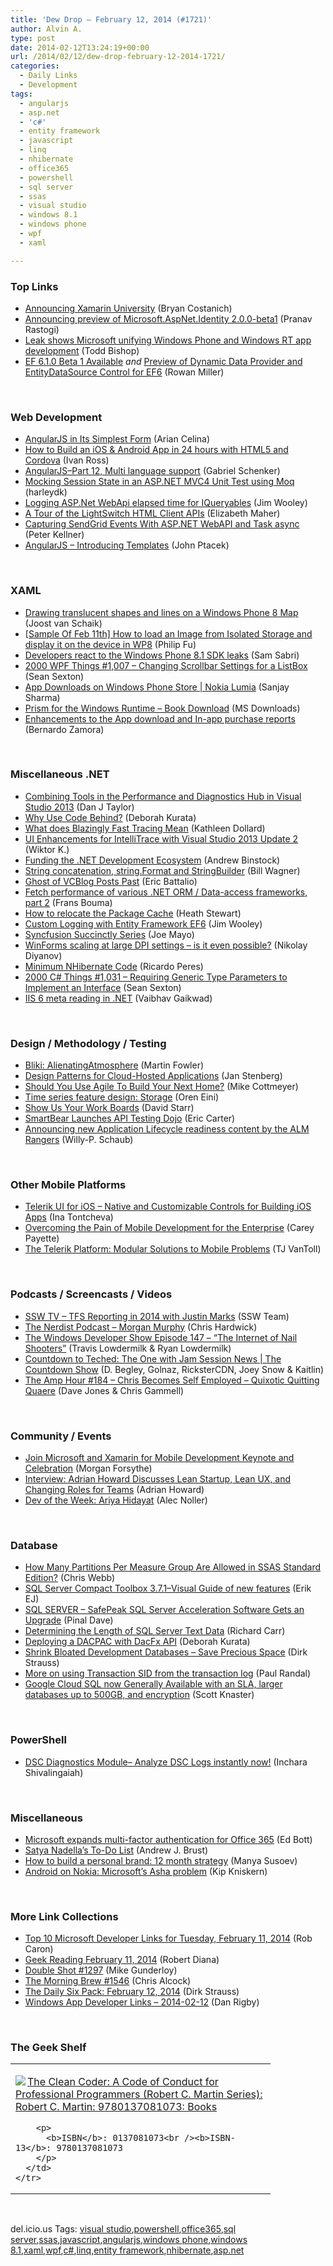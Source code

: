 ```yaml
---
title: 'Dew Drop – February 12, 2014 (#1721)'
author: Alvin A.
type: post
date: 2014-02-12T13:24:19+00:00
url: /2014/02/12/dew-drop-february-12-2014-1721/
categories:
  - Daily Links
  - Development
tags:
  - angularjs
  - asp.net
  - 'c#'
  - entity framework
  - javascript
  - linq
  - nhibernate
  - office365
  - powershell
  - sql server
  - ssas
  - visual studio
  - windows 8.1
  - windows phone
  - wpf
  - xaml

---
```

### <a name="top"></a>Top Links

  * <a href="http://blog.xamarin.com/announcing-xamarin-university-2/" target="_blank">Announcing Xamarin University</a> (Bryan Costanich)
  * <a href="http://blogs.msdn.com/b/webdev/archive/2014/02/11/announcing-preview-of-microsoft-aspnet-identity-2-0-0-beta1.aspx" target="_blank">Announcing preview of Microsoft.AspNet.Identity 2.0.0-beta1</a> (Pranav Rastogi)
  * <a href="http://feedproxy.google.com/~r/geekwire/~3/431onuibDo0/" target="_blank">Leak shows Microsoft unifying Windows Phone and Windows RT app development</a> (Todd Bishop)
  * <a href="http://blogs.msdn.com/b/adonet/archive/2014/02/11/ef-6-1-0-beta-1-available.aspx" target="_blank">EF 6.1.0 Beta 1 Available</a> _and_ <a href="http://blogs.msdn.com/b/adonet/archive/2014/02/11/preview-of-dynamic-data-provider-and-entitydatasource-control-for-ef6.aspx" target="_blank">Preview of Dynamic Data Provider and EntityDataSource Control for EF6</a> (Rowan Miller)

&nbsp;

### <a name="web"></a>Web Development

  * <a href="http://java.dzone.com/articles/angularjs-its-simplest-form" target="_blank">AngularJS in Its Simplest Form</a> (Arian Celina)
  * <a href="http://css.dzone.com/articles/iosandroid-app-24-hours-html5" target="_blank">How to Build an iOS & Android App in 24 hours with HTML5 and Cordova</a> (Ivan Ross)
  * <a href="http://feedproxy.google.com/~r/LosTechies/~3/fc8wUXnpJe4/" target="_blank">AngularJS–Part 12, Multi language support</a> (Gabriel Schenker)
  * <a href="http://www.codeproject.com/Articles/724300/Mocking-Session-State-in-an-ASP-NET-MVC4-Unit-Test" target="_blank">Mocking Session State in an ASP.NET MVC4 Unit Test using Moq</a> (harleydk)
  * <a href="http://feedproxy.google.com/~r/thinqlinq/rss/~3/O-1B-ZLnq3M/Logging-ASP.Net-WebApi-elapsed-time-for-IQueryables" target="_blank">Logging ASP.Net WebApi elapsed time for IQueryables</a> (Jim Wooley)
  * <a href="http://blogs.msdn.com/b/lightswitch/archive/2014/02/11/a-tour-of-the-lightswitch-html-client-apis-elizabeth-maher.aspx" target="_blank">A Tour of the LightSwitch HTML Client APIs</a> (Elizabeth Maher)
  * <a href="http://peterkellner.net/2014/02/11/capturing-sendgrid-events-with-asp-net-webapi-and-task-async/?utm_source=rss&utm_medium=rss&utm_campaign=capturing-sendgrid-events-with-asp-net-webapi-and-task-async" target="_blank">Capturing SendGrid Events With ASP.NET WebAPI and Task async</a> (Peter Kellner)
  * <a href="http://www.jptacek.com/2014/02/angularJS-templates/" target="_blank">AngularJS &#8211; Introducing Templates</a> (John Ptacek)

&nbsp;

### <a name="silverlight"></a>XAML

  * <a href="http://feedproxy.google.com/~r/blogspot/dotnetbyexample/~3/VaW-fWXkyNQ/drawing-translucent-shapes-and-lines-on.html" target="_blank">Drawing translucent shapes and lines on a Windows Phone 8 Map</a> (Joost van Schaik)
  * <a href="http://blogs.msdn.com/b/codefx/archive/2014/02/12/sample-of-feb-11th-how-to-load-an-image-from-isolated-storage-and-display-it-on-the-device-in-wp8.aspx" target="_blank">[Sample Of Feb 11th] How to load an Image from Isolated Storage and display it on the device in WP8</a> (Philip Fu)
  * <a href="http://feedproxy.google.com/~r/wmexperts/~3/xCBIHJxwQfo/story01.htm" target="_blank">Developers react to the Windows Phone 8.1 SDK leaks</a> (Sam Sabri)
  * <a href="http://wpf.2000things.com/2014/02/12/1007-changing-scrollbar-settings-for-a-listbox/" target="_blank">2000 WPF Things #1,007 – Changing Scrollbar Settings for a ListBox</a> (Sean Sexton)
  * <a href="http://sharpsnippets.wordpress.com/2014/02/12/app-downloads-on-windows-phone-store-nokia-lumia/" target="_blank">App Downloads on Windows Phone Store | Nokia Lumia</a> (Sanjay Sharma)
  * <a href="http://www.microsoft.com/en-us/download/details.aspx?id=39042&WT.mc_id=rss_alldownloads_all" target="_blank">Prism for the Windows Runtime &#8211; Book Download</a> (MS Downloads)
  * <a href="http://blogs.windows.com/windows_phone/b/wpdev/archive/2014/02/11/enhancements-to-the-app-download-and-in-app-purchase-reports.aspx" target="_blank">Enhancements to the App download and In-app purchase reports</a> (Bernardo Zamora)

&nbsp;

### <a name="dotnet"></a>Miscellaneous .NET

  * <a href="http://blogs.msdn.com/b/visualstudioalm/archive/2014/02/11/combining-tools-in-the-performance-and-diagnostics-hub-in-visual-studio-2013.aspx" target="_blank">Combining Tools in the Performance and Diagnostics Hub in Visual Studio 2013</a> (Dan J Taylor)
  * <a href="http://msmvps.com/blogs/deborahk/archive/2014/02/11/why-use-code-behind.aspx" target="_blank">Why Use Code Behind?</a> (Deborah Kurata)
  * <a href="http://msmvps.com/blogs/kathleen/archive/2014/02/11/what-does-blazingly-fast-tracing-mean.aspx" target="_blank">What does Blazingly Fast Tracing Mean</a> (Kathleen Dollard)
  * <a href="http://blogs.msdn.com/b/visualstudioalm/archive/2014/02/11/ui-enhancements-for-intellitrace-with-visual-studio-2013-update-2.aspx" target="_blank">UI Enhancements for IntelliTrace with Visual Studio 2013 Update 2</a> (Wiktor K.)
  * <a href="http://www.drdobbs.com/tools/funding-the-net-development-ecosystem/240166078" target="_blank">Funding the .NET Development Ecosystem</a> (Andrew Binstock)
  * <a href="http://feedproxy.google.com/~r/billwagner/~3/nJ5-5ORhHYs/string-concatenation-string.format-and-stringbuilder" target="_blank">String concatenation, string.Format and StringBuilder</a> (Bill Wagner)
  * <a href="http://blogs.msdn.com/b/vcblog/archive/2014/02/11/ghost-of-vcblog-posts-past.aspx" target="_blank">Ghost of VCBlog Posts Past</a> (Eric Battalio)
  * <a href="http://feedproxy.google.com/~r/FransBouma/~3/oQ_xBNojLkk/fetch-performance-of-various-net-orm-data-access-frameworks-part-2.aspx" target="_blank">Fetch performance of various .NET ORM / Data-access frameworks, part 2</a> (Frans Bouma)
  * <a href="http://blogs.msdn.com/b/heaths/archive/2014/02/11/how-to-relocate-the-package-cache.aspx" target="_blank">How to relocate the Package Cache</a> (Heath Stewart)
  * <a href="http://feedproxy.google.com/~r/thinqlinq/rss/~3/LiAi1TVk0V8/Custom-Logging-with-Entity-Framework-EF6" target="_blank">Custom Logging with Entity Framework EF6</a> (Jim Wooley)
  * <a href="http://feedproxy.google.com/~r/geekswithblogs/~3/5Ut713a1ftk/syncfusion-succinctly-series.aspx" target="_blank">Syncfusion Succinctly Series</a> (Joe Mayo)
  * <a href="http://feedproxy.google.com/~r/Telerik/~3/XGYn8o9vNtA/winforms-scaling-at-large-dpi-settings-is-it-even-possible-" target="_blank">WinForms scaling at large DPI settings – is it even possible?</a> (Nikolay Diyanov)
  * <a href="http://weblogs.asp.net/ricardoperes/archive/2014/02/12/minimum-nhibernate-code.aspx" target="_blank">Minimum NHibernate Code</a> (Ricardo Peres)
  * <a href="http://csharp.2000things.com/2014/02/12/1031-requiring-generic-type-parameters-to-implement-an-interface/" target="_blank">2000 C# Things #1,031 – Requiring Generic Type Parameters to Implement an Interface</a> (Sean Sexton)
  * <a href="http://feedproxy.google.com/~r/geekswithblogs/~3/UsYyQk7Td54/155418.aspx" target="_blank">IIS 6 meta reading in .NET</a> (Vaibhav Gaikwad)

&nbsp;

### <a name="design"></a>Design / Methodology / Testing

  * <a href="http://martinfowler.com/bliki/AlienatingAtmosphere.html" target="_blank">Bliki: AlienatingAtmosphere</a> (Martin Fowler)
  * <a href="http://www.infoq.com/news/2014/02/cloud-design-patterns?utm_campaign=infoq_content&utm_source=infoq&utm_medium=feed&utm_term=global" target="_blank">Design Patterns for Cloud-Hosted Applications</a> (Jan Stenberg)
  * <a href="http://feedproxy.google.com/~r/LeadingAgile/~3/tQeJbW_KLbU/" target="_blank">Should You Use Agile To Build Your Next Home?</a> (Mike Cottmeyer)
  * <a href="http://feedproxy.google.com/~r/AyendeRahien/~3/g56Rv5FuzEQ/time-series-feature-design-storage" target="_blank">Time series feature design: Storage</a> (Oren Eini)
  * <a href="http://feedproxy.google.com/~r/ElegantCode/~3/ENUxq0zAqGg/" target="_blank">Show Us Your Work Boards</a> (David Starr)
  * <a href="http://feedproxy.google.com/~r/ProgrammableWeb/~3/fUqS8LPTnec/" target="_blank">SmartBear Launches API Testing Dojo</a> (Eric Carter)
  * <a href="http://blogs.msdn.com/b/visualstudioalm/archive/2014/02/12/new-readiness-content-released-or-spotted-by-the-alm-rangers.aspx" target="_blank">Announcing new Application Lifecycle readiness content by the ALM Rangers</a> (Willy-P. Schaub)

&nbsp;

### <a name="mobile"></a>Other Mobile Platforms

  * <a href="http://feedproxy.google.com/~r/Telerik/~3/UQKEPcq5Uao/telerik-ui-for-ios---native-and-customizable-controls-for-building-ios-apps" target="_blank">Telerik UI for iOS &#8211; Native and Customizable Controls for Building iOS Apps</a> (Ina Tontcheva)
  * <a href="http://feedproxy.google.com/~r/Telerik/~3/93KurdImhUE/overcoming-the-pain-of-mobile-development-for-the-enterprise" target="_blank">Overcoming the Pain of Mobile Development for the Enterprise</a> (Carey Payette)
  * <a href="http://feedproxy.google.com/~r/Telerik/~3/N6Jh-3t9qzI/the-telerik-platform-modular-solutions-to-mobile-problems" target="_blank">The Telerik Platform: Modular Solutions to Mobile Problems</a> (TJ VanToll)

&nbsp;

### <a name="podcasts"></a>Podcasts / Screencasts / Videos

  * <a href="http://tv.ssw.com/5020/tfs-reporting-2014-justin-marks" target="_blank">SSW TV &#8211; TFS Reporting in 2014 with Justin Marks</a> (SSW Team)
  * <a href="http://nerdist.libsyn.com/morgan-murphy" target="_blank">The Nerdist Podcast &#8211; Morgan Murphy</a> (Chris Hardwick)
  * <a href="http://windowsdevelopershow.com/2014/02/episode-147-the-internet-of-nail-shooters/?utm_source=rss&utm_medium=rss&utm_campaign=episode-147-the-internet-of-nail-shooters" target="_blank">The Windows Developer Show Episode 147 – “The Internet of Nail Shooters”</a> (Travis Lowdermilk & Ryan Lowdermilk)
  * <a href="http://channel9.msdn.com/Shows/The-Countdown-Show/Countdown-to-Teched-The-One-with-Jam-Session-News" target="_blank">Countdown to Teched: The One with Jam Session News | The Countdown Show</a> (D. Begley, Golnaz, RicksterCDN, Joey Snow & Kaitlin)
  * <a href="http://feedproxy.google.com/~r/TheAmpHour/~3/2CCKBOs1Xd8/" target="_blank">The Amp Hour #184 – Chris Becomes Self Employed – Quixotic Quitting Quaere</a> (Dave Jones & Chris Gammell)

&nbsp;

### <a name="events"></a>Community / Events

  * <a href="http://blog.xamarin.com/microsoft-and-xamarin-mobile-development-event/" target="_blank">Join Microsoft and Xamarin for Mobile Development Keynote and Celebration</a> (Morgan Forsythe)
  * <a href="http://www.infoq.com/interviews/adrian-howard-lean-startup-lean-ux-changing-roles?utm_campaign=infoq_content&utm_source=infoq&utm_medium=feed&utm_term=global" target="_blank">Interview: Adrian Howard Discusses Lean Startup, Lean UX, and Changing Roles for Teams</a> (Adrian Howard)
  * <a href="http://feeds.dzone.com/~r/zones/dotnet/~3/U1KJxMDS5vg/dev-week-ariya-hidayat" target="_blank">Dev of the Week: Ariya Hidayat</a> (Alec Noller)

&nbsp;

### <a name="sql"></a>Database

  * <a href="http://cwebbbi.wordpress.com/2014/02/12/how-many-partitions-per-measure-group-are-allowed-in-ssas-standard-edition/" target="_blank">How Many Partitions Per Measure Group Are Allowed in SSAS Standard Edition?</a> (Chris Webb)
  * <a href="http://feedproxy.google.com/~r/ErikejBlogsAboutSqlCompactnetAndRelatedStuff/~3/c0ppWXsBRCg/sql-server-compact-toolbox-371visual.html" target="_blank">SQL Server Compact Toolbox 3.7.1–Visual Guide of new features</a> (Erik EJ)
  * <a href="http://blog.sqlauthority.com/2014/02/12/sql-server-safepeak-sql-server-acceleration-software-gets-an-upgrade/" target="_blank">SQL SERVER – SafePeak SQL Server Acceleration Software Gets an Upgrade</a> (Pinal Dave)
  * <a href="http://feedproxy.google.com/~r/BlackwaspLatestAdditions/~3/dNcmBh4-5Gs/RSSLanding.aspx" target="_blank">Determining the Length of SQL Server Text Data</a> (Richard Carr)
  * <a href="http://msmvps.com/blogs/deborahk/archive/2014/02/11/deploying-a-dacpac-with-dacfx-api.aspx" target="_blank">Deploying a DACPAC with DacFx API</a> (Deborah Kurata)
  * <a href="http://feeds.feedblitz.com/~/56380989/0/dirkstrauss~Shrink-Bloated-Development-Databases-Save-Precious-Space" target="_blank">Shrink Bloated Development Databases – Save Precious Space</a> (Dirk Strauss)
  * <a href="http://feedproxy.google.com/~r/PaulSRandal/~3/it4aY0xGiY0/" target="_blank">More on using Transaction SID from the transaction log</a> (Paul Randal)
  * <a href="http://feedproxy.google.com/~r/GDBcode/~3/YElcvmlNvwo/google-cloud-sql-now-generally.html" target="_blank">Google Cloud SQL now Generally Available with an SLA, larger databases up to 500GB, and encryption</a> (Scott Knaster)

&nbsp;

### <a name="ps"></a>PowerShell

  * <a href="http://blogs.msdn.com/b/powershell/archive/2014/02/11/dsc-diagnostics-module-analyze-dsc-logs-instantly-now.aspx" target="_blank">DSC Diagnostics Module– Analyze DSC Logs instantly now!</a> (Inchara Shivalingaiah)

&nbsp;

### <a name="misc"></a>Miscellaneous

  * <a href="http://feedproxy.google.com/~r/zdnet/Bott/~3/f00MqMqzHf4/" target="_blank">Microsoft expands multi-factor authentication for Office 365</a> (Ed Bott)
  * <a href="http://visualstudiomagazine.com/articles/2014/02/11/satya-nadellas-to-do-list.aspx" target="_blank">Satya Nadella&#8217;s To-Do List</a> (Andrew J. Brust)
  * <a href="http://blog.pluralsight.com/videos/build-personal-brand" target="_blank">How to build a personal brand: 12 month strategy</a> (Manya Susoev)
  * <a href="http://feedproxy.google.com/~r/liveside/~3/uK_iyh4X_F0/" target="_blank">Android on Nokia: Microsoft’s Asha problem</a> (Kip Kniskern)

&nbsp;

### <a name="links"></a>More Link Collections

  * <a href="http://blogs.msdn.com/b/robcaron/archive/2014/02/11/top-10-microsoft-developer-links-for-tuesday-february-11-2014.aspx" target="_blank">Top 10 Microsoft Developer Links for Tuesday, February 11, 2014</a> (Rob Caron)
  * <a href="http://feeds.regulargeek.com/~r/RegularGeek/~3/i-G9nhixjUI/" target="_blank">Geek Reading February 11, 2014</a> (Robert Diana)
  * <a href="http://afreshcup.com/home/2014/2/12/double-shot-1297.html" target="_blank">Double Shot #1297</a> (Mike Gunderloy)
  * <a href="http://feedproxy.google.com/~r/ReflectivePerspective/~3/CYeI1PD9m9c/" target="_blank">The Morning Brew #1546</a> (Chris Alcock)
  * <a href="http://feeds.feedblitz.com/~/56397603/0/dirkstrauss~The-Daily-Six-Pack-February" target="_blank">The Daily Six Pack: February 12, 2014</a> (Dirk Strauss)
  * <a href="http://feedproxy.google.com/~r/DanRigby/~3/50NrFz5ICzI/" target="_blank">Windows App Developer Links &#8211; 2014-02-12</a> (Dan Rigby)

&nbsp;

### <a name="shelf"></a>The Geek Shelf

<div id="scid:7dc1bd33-94bd-46fd-a20b-0131235bcd47:a7867de5-24a9-4a5a-82d5-33838c82400f" class="wlWriterEditableSmartContent" style="float: none; padding-bottom: 0px; padding-top: 0px; padding-left: 0px; margin: 0px; display: inline; padding-right: 0px">
  <table cellspacing="0" cellpadding="2" width="400" border="0" unselectable="on">
    <tr>
      <td valign="top" width="400">
        <p>
          <a title="The Clean Coder: A Code of Conduct for Professional Programmers (Robert C. Martin Series): Robert C. Martin: 9780137081073: Books" href="http://www.amazon.com/exec/obidos/ASIN/0137081073/alvinashcraft-20"><img data-recalc-dims="1" decoding="async" src="https://i0.wp.com/images.amazon.com/images/P/0137081073.01.MZZZZZZZ.jpg?w=660" border="0" align="left" style="float:left" />The Clean Coder: A Code of Conduct for Professional Programmers (Robert C. Martin Series): Robert C. Martin: 9780137081073: Books</a>
        </p>
        
        <p>
          <b>ISBN</b>: 0137081073<br /><b>ISBN-13</b>: 9780137081073
        </p>
      </td>
    </tr>
  </table>
</div>

&nbsp;

<div id="scid:0767317B-992E-4b12-91E0-4F059A8CECA8:e122bc93-8972-4cad-844b-d18476771cc5" class="wlWriterEditableSmartContent" style="float: none; padding-bottom: 0px; padding-top: 0px; padding-left: 0px; margin: 0px; display: inline; padding-right: 0px">
  del.icio.us Tags: <a href="http://del.icio.us/popular/visual+studio" rel="tag">visual studio</a>,<a href="http://del.icio.us/popular/powershell" rel="tag">powershell</a>,<a href="http://del.icio.us/popular/office365" rel="tag">office365</a>,<a href="http://del.icio.us/popular/sql+server" rel="tag">sql server</a>,<a href="http://del.icio.us/popular/ssas" rel="tag">ssas</a>,<a href="http://del.icio.us/popular/javascript" rel="tag">javascript</a>,<a href="http://del.icio.us/popular/angularjs" rel="tag">angularjs</a>,<a href="http://del.icio.us/popular/windows+phone" rel="tag">windows phone</a>,<a href="http://del.icio.us/popular/windows+8.1" rel="tag">windows 8.1</a>,<a href="http://del.icio.us/popular/xaml" rel="tag">xaml</a>,<a href="http://del.icio.us/popular/wpf" rel="tag">wpf</a>,<a href="http://del.icio.us/popular/c%23" rel="tag">c#</a>,<a href="http://del.icio.us/popular/linq" rel="tag">linq</a>,<a href="http://del.icio.us/popular/entity+framework" rel="tag">entity framework</a>,<a href="http://del.icio.us/popular/nhibernate" rel="tag">nhibernate</a>,<a href="http://del.icio.us/popular/asp.net" rel="tag">asp.net</a>
</div>